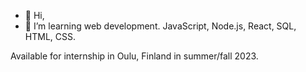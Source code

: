 - 👋 Hi,
- 🌱 I’m learning web development.
JavaScript, Node.js, React, SQL, HTML, CSS.

Available for internship in Oulu, Finland in summer/fall 2023.

<!---
sprungle/sprungle is a ✨ special ✨ repository because its `README.md` (this file) appears on your GitHub profile.
You can click the Preview link to take a look at your changes.
--->
